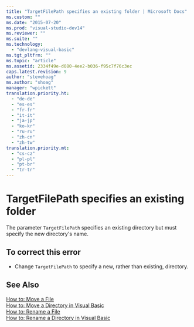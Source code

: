 ```yaml
---
title: "TargetFilePath specifies an existing folder | Microsoft Docs"
ms.custom: ""
ms.date: "2015-07-20"
ms.prod: "visual-studio-dev14"
ms.reviewer: ""
ms.suite: ""
ms.technology: 
  - "devlang-visual-basic"
ms.tgt_pltfrm: ""
ms.topic: "article"
ms.assetid: 2334f49e-d080-4ee2-b036-f95c7f76c3ec
caps.latest.revision: 9
author: "stevehoag"
ms.author: "shoag"
manager: "wpickett"
translation.priority.ht: 
  - "de-de"
  - "es-es"
  - "fr-fr"
  - "it-it"
  - "ja-jp"
  - "ko-kr"
  - "ru-ru"
  - "zh-cn"
  - "zh-tw"
translation.priority.mt: 
  - "cs-cz"
  - "pl-pl"
  - "pt-br"
  - "tr-tr"
---
```

# TargetFilePath specifies an existing folder
The parameter `TargetFilePath` specifies an existing directory but must specify the new directory's name.  
  
## To correct this error  
  
-   Change `TargetFilePath` to specify a new, rather than existing, directory.  
  
## See Also  
 [How to: Move a File](../../visual-basic/developing-apps/programming/drives-directories-files/how-to-move-a-file.md)   
 [How to: Move a Directory in Visual Basic](http://msdn.microsoft.com/en-us/0f26d1ef-c0a0-4445-8eb0-9b7d0490411c)   
 [How to: Rename a File](../../visual-basic/developing-apps/programming/drives-directories-files/how-to-rename-a-file.md)   
 [How to: Rename a Directory in Visual Basic](http://msdn.microsoft.com/en-us/780c7afc-a03c-4b01-865a-510fe331b1cc)